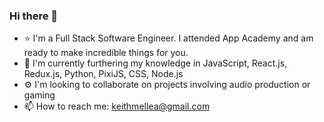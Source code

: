 ### Hi there 👋

- ⭐️ I'm a Full Stack Software Engineer. I attended App Academy and am ready to make incredible things for you.
- 🌱 I'm currently furthering my knowledge in JavaScript, React.js, Redux.js, Python, PixiJS, CSS, Node.js
- ⚙️  I'm looking to collaborate on projects involving audio production or gaming
- 📫 How to reach me: keithmellea@gmail.com
<!-- - ⚡ Fun fact: Avid outdoorsman and avid indoorsman ;) -->
